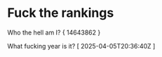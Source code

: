 # Fuck the rankings

Who the hell am I?
{ 14643862 }

What fucking year is it?
[ 2025-04-05T20:36:40Z ]
